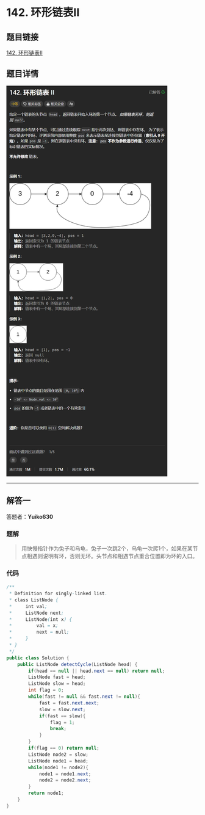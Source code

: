 # 142. 环形链表II
## 题目链接  
[142. 环形链表II](https://leetcode.cn/problems/linked-list-cycle-ii/)
## 题目详情
![题目图片](Img/142.png)

***
## 解答一
答题者：**Yuiko630**

### 题解
> 用快慢指针作为兔子和乌龟，兔子一次跳2个，乌龟一次爬1个，如果在某节点相遇则说明有环，否则无环。头节点和相遇节点重合位置即为环的入口。

### 代码
``` Java
/**
 * Definition for singly-linked list.
 * class ListNode {
 *     int val;
 *     ListNode next;
 *     ListNode(int x) {
 *         val = x;
 *         next = null;
 *     }
 * }
 */
public class Solution {
    public ListNode detectCycle(ListNode head) {
        if(head == null || head.next == null) return null;
        ListNode fast = head;
        ListNode slow = head;
        int flag = 0;
        while(fast != null && fast.next != null){   
            fast = fast.next.next;
            slow = slow.next;
            if(fast == slow){
                flag = 1;
                break;
            }
        }
        if(flag == 0) return null;
        ListNode node2 = slow;
        ListNode node1 = head;
        while(node1 != node2){
            node1 = node1.next;
            node2 = node2.next;
        }
        return node1;
    }
}
```